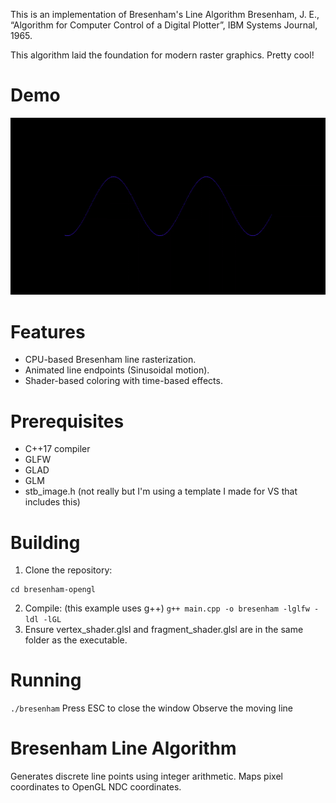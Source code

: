 This is an implementation of Bresenham's Line Algorithm
Bresenham, J. E., “Algorithm for Computer Control of a Digital Plotter”, IBM Systems Journal, 1965.

This algorithm laid the foundation for modern raster graphics. Pretty cool!

# Demo

![](./DEMO.gif)

# Features

- CPU-based Bresenham line rasterization.
- Animated line endpoints (Sinusoidal motion).
- Shader-based coloring with time-based effects.

# Prerequisites

- C++17 compiler
- GLFW
- GLAD
- GLM
- stb_image.h (not really but I'm using a template I made for VS that includes this)

# Building

1. Clone the repository:
```git clone https://github.com/yourusername/bresenham-opengl.git
cd bresenham-opengl
```
2. Compile: (this example uses g++)
```g++ main.cpp -o bresenham -lglfw -ldl -lGL```
3. Ensure vertex_shader.glsl and fragment_shader.glsl are in the same folder as the executable.

# Running

```./bresenham```
Press ESC to close the window
Observe the moving line

# Bresenham Line Algorithm

Generates discrete line points using integer arithmetic.
Maps pixel coordinates to OpenGL NDC coordinates.

